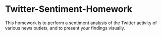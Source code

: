 # Twitter-Sentiment-Homework
This homework is to perform a sentiment analysis of the Twitter activity of various news outlets, and to present your findings visually.
